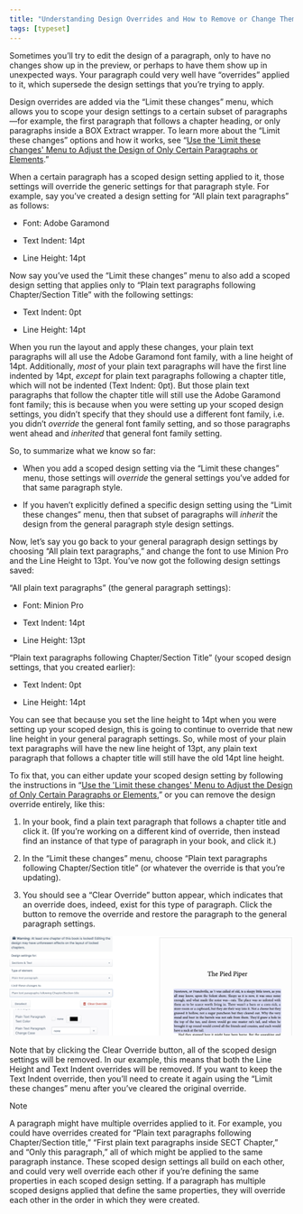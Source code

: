 ```yaml
---
title: "Understanding Design Overrides and How to Remove or Change Them"
tags: [typeset]
---
```

 
<html><body><section data-type="chapter" class="hsecchapter" data-hederis-type="hsecchapter" id="design-settings-and-inheritance" data-pi-attrs="id: design-settings-and-inheritance; data-tags: typeset;" role="doc-chapter" data-tags="typeset" data-author-name=" " data-book-title=" " title="Understanding Design Overrides and How to Remove or Change Them"><p class="hblkp" data-hederis-type="hblkp" id="pCv8IHPOA">Sometimes you&#8217;ll try to edit the design of a paragraph, only to have no changes show up in the preview, or perhaps to have them show up in unexpected ways. Your paragraph could very well have &#8220;overrides&#8221; applied to it, which supersede the design settings that you&#8217;re trying to apply.</p><p class="hblkp" data-hederis-type="hblkp" id="pIPOwwepQ">Design overrides are added via the &#8220;Limit these changes&#8221; menu, which allows you to scope your design settings to a certain subset of paragraphs&#8212;for example, the first paragraph that follows a chapter heading, or only paragraphs inside a BOX Extract wrapper. To learn more about the &#8220;Limit these changes&#8221; options and how it works, see &#8220;<a href="{% link _docs/selectors.md %}" class="hspana" data-hederis-type="hspana" id="psmPvcIQ2">Use the 'Limit these changes' Menu to Adjust the Design of Only Certain Paragraphs or Elements</a>.&#8221; </p><p class="hblkp" data-hederis-type="hblkp" id="prLTCJytF">When a certain paragraph has a scoped design setting applied to it, those settings will override the generic settings for that paragraph style. For example, say you&#8217;ve created a design setting for &#8220;All plain text paragraphs&#8221; as follows:</p><ul class="hwprbulletlist" data-hederis-type="hwprbulletlist" id="pX8lUd8nx"><li class="hblkuli" data-hederis-type="hblkuli" id="liFbHxp47x"><p class="hblkuli" data-hederis-type="hblklip" id="pOsfAUCOE">Font: Adobe Garamond</p></li><li class="hblkuli" data-hederis-type="hblkuli" id="liw2mzLe3d"><p class="hblkuli" data-hederis-type="hblklip" id="pp1fFsiO1">Text Indent: 14pt</p></li><li class="hblkuli" data-hederis-type="hblkuli" id="lipHuVvw4Z"><p class="hblkuli" data-hederis-type="hblklip" id="p3TTB32Kj">Line Height: 14pt</p></li></ul><p class="hblkp" data-hederis-type="hblkp" id="pKcHO25mF">Now say you&#8217;ve used the &#8220;Limit these changes&#8221; menu to also add a scoped design setting that applies only to &#8220;Plain text paragraphs following Chapter/Section Title&#8221; with the following settings:</p><ul class="hwprbulletlist" data-hederis-type="hwprbulletlist" id="ptmyKcUTx"><li class="hblkuli" data-hederis-type="hblkuli" id="li1NSDJygN"><p class="hblkuli" data-hederis-type="hblklip" id="pnJvntmFa">Text Indent: 0pt</p></li><li class="hblkuli" data-hederis-type="hblkuli" id="livmp57qHs"><p class="hblkuli" data-hederis-type="hblklip" id="piP6VRGy8">Line Height: 14pt</p></li></ul><p class="hblkp" data-hederis-type="hblkp" id="p1aYdpaB3">When you run the layout and apply these changes, your plain text paragraphs will all use the Adobe Garamond font family, with a line height of 14pt. Additionally, <em data-hederis-type="hspanem" id="pDrdhKQYi">most</em> of your plain text paragraphs will have the first line indented by 14pt, <em class="hspanem" data-hederis-type="hspanem" id="p9NR1m0j1">except</em> for plain text paragraphs following a chapter title, which will not be indented (Text Indent: 0pt). But those plain text paragraphs that follow the chapter title will still use the Adobe Garamond font family; this is because when you were setting up your scoped design settings, you didn&#8217;t specify that they should use a different font family, i.e. you didn&#8217;t <em class="hspanem" data-hederis-type="hspanem" id="pZgg7a9Em">override</em> the general font family setting, and so those paragraphs went ahead and <em class="hspanem" data-hederis-type="hspanem" id="p3wM5hSvZ">inherited</em> that general font family setting.</p><p class="hblkp" data-hederis-type="hblkp" id="pdfBXiQNv">So, to summarize what we know so far: </p><ul class="hwprbulletlist" data-hederis-type="hwprbulletlist" id="pIxelQ12d"><li class="hblkuli" data-hederis-type="hblkuli" id="lidE5VA5OL"><p class="hblkuli" data-hederis-type="hblklip" id="pGu6vumUY">When you add a scoped design setting via the &#8220;Limit these changes&#8221; menu, those settings will <em class="hspanem" data-hederis-type="hspanem" id="pBvoGvFfa">override</em> the general settings you&#8217;ve added for that same paragraph style.</p></li><li class="hblkuli" data-hederis-type="hblkuli" id="liQR22Obrz"><p class="hblkuli" data-hederis-type="hblklip" id="pw2nZTo2R">If you haven&#8217;t explicitly defined a specific design setting using the &#8220;Limit these changes&#8221; menu, then that subset of paragraphs will <em class="hspanem" data-hederis-type="hspanem" id="psSw8SCyR">inherit</em> the design from the general paragraph style design settings.</p></li></ul><p class="hblkp" data-hederis-type="hblkp" id="p2uyXI1od">Now, let&#8217;s say you go back to your general paragraph design settings by choosing &#8220;All plain text paragraphs,&#8221; and change the font to use Minion Pro and the Line Height to 13pt. You&#8217;ve now got the following design settings saved:</p><p class="hblkp" data-hederis-type="hblkp" id="pLPiOyhxC">&#8220;All plain text paragraphs&#8221; (the general paragraph settings):</p><ul class="hwprbulletlist" data-hederis-type="hwprbulletlist" id="pAPz4gBFF"><li class="hblkuli" data-hederis-type="hblkuli" id="liE1m2IZZN"><p class="hblkuli" data-hederis-type="hblklip" id="pDYgpmkhm">Font: Minion Pro</p></li><li class="hblkuli" data-hederis-type="hblkuli" id="li1YJXUzqW"><p class="hblkuli" data-hederis-type="hblklip" id="pLBqCLVBJ">Text Indent: 14pt</p></li><li class="hblkuli" data-hederis-type="hblkuli" id="lipzmihek4"><p class="hblkuli" data-hederis-type="hblklip" id="ptq7TPun8">Line Height: 13pt</p></li></ul><p class="hblkp" data-hederis-type="hblkp" id="pT3iNenuW">&#8220;Plain text paragraphs following Chapter/Section Title&#8221; (your scoped design settings, that you created earlier):</p><ul class="hwprbulletlist" data-hederis-type="hwprbulletlist" id="pbzw0DX4f"><li class="hblkuli" data-hederis-type="hblkuli" id="licsdQHi2H"><p class="hblkuli" data-hederis-type="hblklip" id="p20Iz0cAv">Text Indent: 0pt</p></li><li class="hblkuli" data-hederis-type="hblkuli" id="liZAGvD6Pn"><p class="hblkuli" data-hederis-type="hblklip" id="pYp9yygW0">Line Height: 14pt</p></li></ul><p class="hblkp" data-hederis-type="hblkp" id="pkEteQeWQ">You can see that because you set the line height to 14pt when you were setting up your scoped design, this is going to continue to override that new line height in your general paragraph settings. So, while most of your plain text paragraphs will have the new line height of 13pt, any plain text paragraph that follows a chapter title will still have the old 14pt line height.</p><p class="hblkp" data-hederis-type="hblkp" id="pfteD5Mk9">To fix that, you can either update your scoped design setting by following the instructions in &#8220;<a href="{% link _docs/selectors.md %}" class="hspana" data-hederis-type="hspana" id="pLbOsisIX">Use the 'Limit these changes' Menu to Adjust the Design of Only Certain Paragraphs or Elements</a>,&#8221; or you can remove the design override entirely, like this:</p><ol class="hwprnumlist" data-hederis-type="hwprnumlist" id="pByHaSUPr"><li class="hblkoli" data-hederis-type="hblkoli" id="liIeUN7bYi"><p class="hblkoli" data-hederis-type="hblklip" id="p6oMVPYSa">In your book, find a plain text paragraph that follows a chapter title and click it. (If you&#8217;re working on a different kind of override, then instead find an instance of that type of paragraph in your book, and click it.)</p></li><li class="hblkoli" data-hederis-type="hblkoli" id="li6Jyfe9UC"><p class="hblkoli" data-hederis-type="hblklip" id="pATQOMc4n">In the &#8220;Limit these changes&#8221; menu, choose &#8220;Plain text paragraphs following Chapter/Section title&#8221; (or whatever the override is that you&#8217;re updating).</p></li><li class="hblkoli" data-hederis-type="hblkoli" id="liMn6ZslL0"><p class="hblkoli" data-hederis-type="hblklip" id="p9FuS6sim">You should see a &#8220;Clear Override&#8221; button appear, which indicates that an override does, indeed, exist for this type of paragraph. Click the button to remove the override and restore the paragraph to the general paragraph settings.</p></li></ol><img data-hederis-type="hblkimg" class="hblkimg" id="psvBgdS8p" src="/images/override1.png" data-img-src="/images/override1.png"/><p class="hblkp" data-hederis-type="hblkp" id="p5Gm6Q7HE">Note that by clicking the Clear Override button, all of the scoped design settings will be removed. In our example, this means that both the Line Height and Text Indent overrides will be removed. If you want to keep the Text Indent override, then you&#8217;ll need to create it again using the &#8220;Limit these changes&#8221; menu after you&#8217;ve cleared the original override. </p><aside class="hwprbox box" data-hederis-type="hwprbox" id="pF4k6I2QF" data-type="sidebar"><p class="hblktype" data-hederis-type="hblktype" id="pPCH83qXN">Note</p><p class="hblkp" data-hederis-type="hblkp" id="p7gYAQuwv">A paragraph might have multiple overrides applied to it. For example, you could have overrides created for &#8220;Plain text paragraphs following Chapter/Section title,&#8221; &#8220;First plain text paragraphs inside SECT Chapter,&#8221; and &#8220;Only this paragraph,&#8221; all of which might be applied to the same paragraph instance. These scoped design settings all build on each other, and could very well override each other if you&#8217;re defining the same properties in each scoped design setting. If a paragraph has multiple scoped designs applied that define the same properties, they will override each other in the order in which they were created.</p></aside></section></body></html>
